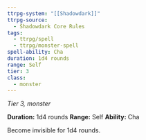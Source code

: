 ```yaml
---
ttrpg-system: "[[Shadowdark]]"
ttrpg-source:
  - Shadowdark Core Rules
tags:
  - ttrpg/spell
  - ttrpg/monster-spell
spell-ability: Cha
duration: 1d4 rounds
range: Self
tier: 3
class:
  - monster
---
```

*Tier 3, monster*

**Duration:** 1d4 rounds
**Range:** Self
**Ability:** Cha

Become invisible for 1d4 rounds. 
